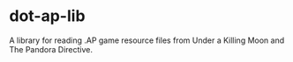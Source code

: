 # dot-ap-lib
A library for reading .AP game resource files from Under a Killing Moon and The Pandora Directive.
